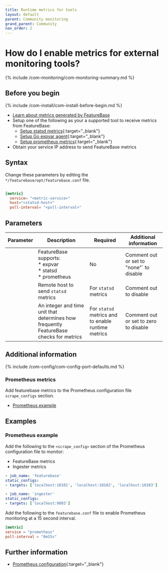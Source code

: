 ```yaml
---
title: Runtime metrics for tools
layout: default
parent: Community monitoring
grand_parent: Community
nav_order: 2
---
```


# How do I enable metrics for external monitoring tools?

{% include /com-monitoring/com-monitoring-summary.md %}

## Before you begin

{% include /com-install/com-install-before-begin.md %}
* [Learn about metrics generated by FeatureBase](/docs/community/com-monitoring/com-monitoring-home)
* Setup one of the following as your a supported tool to receive metrics from FeatureBase:
  * [Setup statsd metrics](https://statsd-metrics.readthedocs.io/en/latest/){:target="_blank"}
  * [Setup Go expvar agent](https://pkg.go.dev/expvar){:target="_blank"}
  * [Setup prometheus metrics](https://prometheus.io/docs/prometheus/latest/getting_started/){:target="_blank"}
* Obtain your service IP address to send FeatureBase metrics

## Syntax

Change these parameters by editing the `*/featurebase/opt/featurebase.conf` file.

```toml

[metric]
  service= "<metric-service>"
  host="<statsd-host>"
  poll-interval= "<poll-interval>"
```

## Parameters

| Parameter | Description | Required | Additional information |
|---|---|---|---|
| <metric-service> | FeatureBase supports:<br/>* expvar<br/>* statsd<br/>*  prometheus<br/> | No | Comment out or set to "none"` to disable |
| <statsd-host> | Remote host to send `statsd` metrics | For `statsd` metrics | Comment out to disable |
| <poll-interval> | An integer and time unit that determines how frequently FeatureBase checks for metrics | For `statsd` metrics and to enable runtime metrics | Comment out or set to zero to disable |

## Additional information

{% include /com-config/com-config-port-defaults.md %}

### Prometheus metrics

Add featurebase metrics to the Prometheus configuration file `scrape_configs` section.

* [Prometheus example](#prometheus-example)

## Examples

### Prometheus example

Add the following to the `<scrape_config>` section of the Prometheus configuration file to monitor:
* FeatureBase metrics
* Ingester metrics

```yaml
- job_name: 'featurebase'
static_configs:
- targets: ['localhost:10101', 'localhost:10102', 'localhost:10103']

- job_name: 'ingester'
static_configs:
- targets: ['localhost:9093']
```

Add the following to the `featurebase.conf` file to enable Prometheus monitoring at a 15 second interval.

```toml
[metric]
service = "prometheus"
poll-interval = "0m15s"
```

## Further information

* [Prometheus configuration](https://prometheus.io/docs/prometheus/latest/configuration/configuration){:target="_blank"}
